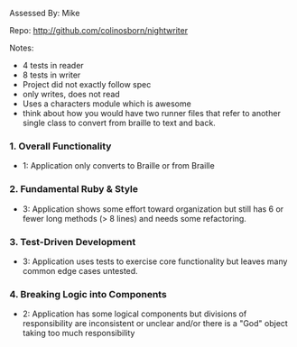 Assessed By: Mike

Repo: http://github.com/colinosborn/nightwriter

Notes:

* 4 tests in reader
* 8 tests in writer
* Project did not exactly follow spec
* only writes, does not read
* Uses a characters module which is awesome
* think about how you would have two runner files that refer to another single
class to convert from braille to text and back.


### 1. Overall Functionality

* 1: Application only converts to Braille or from Braille

### 2. Fundamental Ruby & Style

* 3:  Application shows some effort toward organization but still has 6 or fewer long methods (> 8 lines) and needs some refactoring.

### 3. Test-Driven Development

* 3: Application uses tests to exercise core functionality but leaves many common edge cases untested.

### 4. Breaking Logic into Components

* 2: Application has some logical components but divisions of responsibility are inconsistent or unclear and/or there is a "God" object taking too much responsibility
